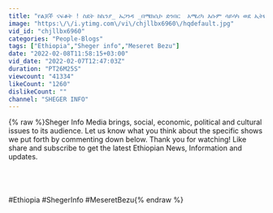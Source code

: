 ```yaml
---
title: "የልጆች ናፍቆት ! ስደት ከኬንያ_ ኡጋንዳ _በሜክሲኮ ድንበር  አሜሪካ እሱም ሳይሳካ ወደ ኢትዬጵያ! Ethiopia |Sheger info |Meseret Bezu"
image: "https:\/\/i.ytimg.com\/vi\/chjllbx6960\/hqdefault.jpg"
vid_id: "chjllbx6960"
categories: "People-Blogs"
tags: ["Ethiopia","Sheger info","Meseret Bezu"]
date: "2022-02-08T11:58:15+03:00"
vid_date: "2022-02-07T12:47:03Z"
duration: "PT26M25S"
viewcount: "41334"
likeCount: "1260"
dislikeCount: ""
channel: "SHEGER INFO"
---
```

{% raw %}Sheger Info Media brings, social, economic, political and cultural issues to its audience. Let us know what you think about the specific shows we put forth by commenting down below. Thank you for watching! Like share and subscribe to get the latest Ethiopian News, Information and updates.<br /><br /><br /><br /><br />#Ethiopia #ShegerInfo #MeseretBezu{% endraw %}
